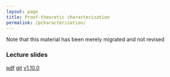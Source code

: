 ```yaml
---
layout: page
title: Proof-theoretic characterization
permalink: /pcharacterization/
---
```


Note that this material has been merely migrated and not revised

### Lecture slides

  [pdf](https://github.com/potassco-asp-course/course/releases/download/v1.10.0/pcharacterization.pdf)
  [git](https://github.com/potassco-asp-course/pcharacterization)
  [v1.10.0](https://github.com/potassco-asp-course/course/releases/tag/v1.10.0)
